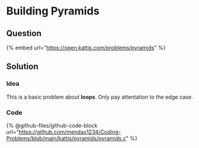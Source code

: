# Building Pyramids

## Question

{% embed url="https://open.kattis.com/problems/pyramids" %}

## Solution

### Idea

This is a basic problem about **loops**. Only pay attentation to the edge case.

### Code

{% @github-files/github-code-block url="https://github.com/mendax1234/Coding-Problems/blob/main/kattis/pyramids/pyramids.c" %}

